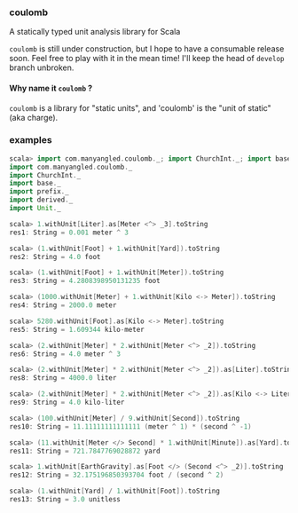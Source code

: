 ### coulomb
A statically typed unit analysis library for Scala

`coulomb` is still under construction, but I hope to have a consumable release soon.  Feel free to play with it in the mean time! I'll keep the head of `develop` branch unbroken.

#### Why name it `coulomb` ?
`coulomb` is a library for "static units", and 'coulomb' is the "unit of static" (aka charge).

### examples

```scala
scala> import com.manyangled.coulomb._; import ChurchInt._; import base._; import prefix._; import derived._; import Unit._
import com.manyangled.coulomb._
import ChurchInt._
import base._
import prefix._
import derived._
import Unit._

scala> 1.withUnit[Liter].as[Meter <^> _3].toString
res1: String = 0.001 meter ^ 3

scala> (1.withUnit[Foot] + 1.withUnit[Yard]).toString
res2: String = 4.0 foot

scala> (1.withUnit[Foot] + 1.withUnit[Meter]).toString
res3: String = 4.2808398950131235 foot

scala> (1000.withUnit[Meter] + 1.withUnit[Kilo <-> Meter]).toString
res4: String = 2000.0 meter

scala> 5280.withUnit[Foot].as[Kilo <-> Meter].toString
res5: String = 1.609344 kilo-meter

scala> (2.withUnit[Meter] * 2.withUnit[Meter <^> _2]).toString
res6: String = 4.0 meter ^ 3

scala> (2.withUnit[Meter] * 2.withUnit[Meter <^> _2]).as[Liter].toString
res8: String = 4000.0 liter

scala> (2.withUnit[Meter] * 2.withUnit[Meter <^> _2]).as[Kilo <-> Liter].toString
res9: String = 4.0 kilo-liter

scala> (100.withUnit[Meter] / 9.withUnit[Second]).toString
res10: String = 11.11111111111111 (meter ^ 1) * (second ^ -1)

scala> (11.withUnit[Meter </> Second] * 1.withUnit[Minute]).as[Yard].toString
res11: String = 721.7847769028872 yard

scala> 1.withUnit[EarthGravity].as[Foot </> (Second <^> _2)].toString
res12: String = 32.175196850393704 foot / (second ^ 2)

scala> (1.withUnit[Yard] / 1.withUnit[Foot]).toString
res13: String = 3.0 unitless
```
